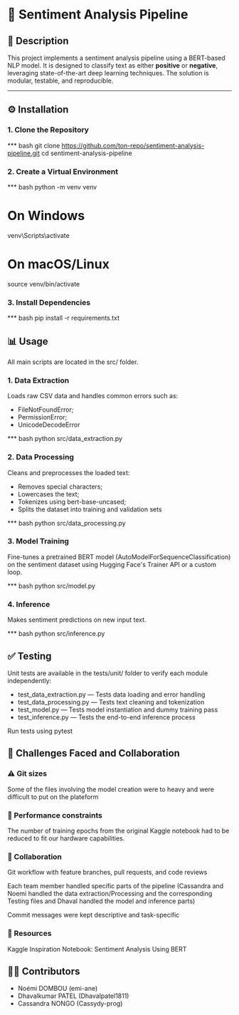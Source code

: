 # 📌 Sentiment Analysis Pipeline

## 📝 Description

This project implements a sentiment analysis pipeline using a BERT-based NLP model. It is designed to classify text as either **positive** or **negative**, leveraging state-of-the-art deep learning techniques. The solution is modular, testable, and reproducible.

---

## ⚙️ Installation

### 1. Clone the Repository

*** bash
git clone https://github.com/ton-repo/sentiment-analysis-pipeline.git
cd sentiment-analysis-pipeline 

### 2. Create a Virtual Environment

*** bash
python -m venv venv
# On Windows
venv\Scripts\activate
# On macOS/Linux
source venv/bin/activate

### 3. Install Dependencies
*** bash
pip install -r requirements.txt

## 📊 Usage
All main scripts are located in the src/ folder.

### 1. Data Extraction
Loads raw CSV data and handles common errors such as:
  - FileNotFoundError;
  - PermissionError;
  - UnicodeDecodeError

*** bash
python src/data_extraction.py

### 2. Data Processing
Cleans and preprocesses the loaded text: 
  - Removes special characters;
  - Lowercases the text;
  - Tokenizes using bert-base-uncased;
  - Splits the dataset into training and validation sets

*** bash
python src/data_processing.py

### 3. Model Training
Fine-tunes a pretrained BERT model (AutoModelForSequenceClassification) on the sentiment dataset using Hugging Face's Trainer API or a custom loop.

*** bash
python src/model.py

### 4. Inference
Makes sentiment predictions on new input text.

*** bash
python src/inference.py

## ✅ Testing
Unit tests are available in the tests/unit/ folder to verify each module independently:
  - test_data_extraction.py — Tests data loading and error handling
  - test_data_processing.py — Tests text cleaning and tokenization
  - test_model.py — Tests model instantiation and dummy training pass
  - test_inference.py — Tests the end-to-end inference process

Run tests using pytest

## 🔧 Challenges Faced and Collaboration
### ⚠️ Git sizes
Some of the files involving the model creation were to heavy and were difficult to put on the plateform 

### 🐢 Performance constraints
The number of training epochs from the original Kaggle notebook had to be reduced to fit our hardware capabilities.

### 👥 Collaboration
Git workflow with feature branches, pull requests, and code reviews

Each team member handled specific parts of the pipeline (Cassandra and Noemi handled the data extraction/Processing and the corresponding Testing files and Dhaval handled the model and inference parts)

Commit messages were kept descriptive and task-specific

### 🔗 Resources
Kaggle Inspiration Notebook: Sentiment Analysis Using BERT

## 🧑‍💻 Contributors
  - Noémi DOMBOU (emi-ane)
  - Dhavalkumar PATEL (Dhavalpatel1811)
  - Cassandra NONGO (Cassydy-prog)
